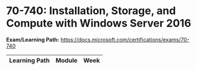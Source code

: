 # 70-740: Installation, Storage, and Compute with Windows Server 2016

**Exam/Learning Path:** https://docs.microsoft.com/certifications/exams/70-740

| **Learning Path** | **Module** | **Week** |
|-|-|-|
